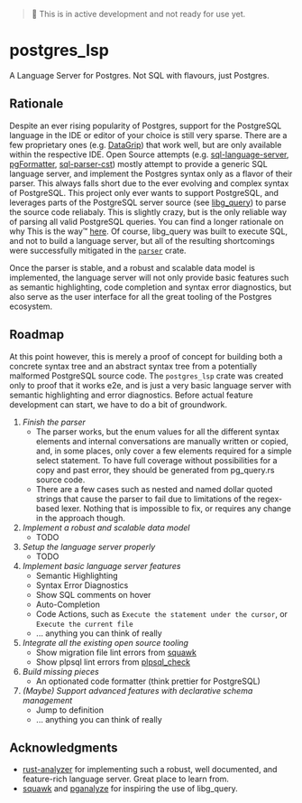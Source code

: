 > 🚧 This is in active development and not ready for use yet.

# postgres_lsp

A Language Server for Postgres. Not SQL with flavours, just Postgres.

## Rationale

Despite an ever rising popularity of Postgres, support for the PostgreSQL language in the IDE or editor of your choice is still very sparse. There are a few proprietary ones (e.g. [DataGrip](https://www.jetbrains.com/datagrip/)) that work well, but are only available within the respective IDE. Open Source attempts (e.g. [sql-language-server](https://github.com/joe-re/sql-language-server), [pgFormatter](https://github.com/darold/pgFormatter/tree/master), [sql-parser-cst](https://github.com/nene/sql-parser-cst)) mostly attempt to provide a generic SQL language server, and implement the Postgres syntax only as a flavor of their parser. This always falls short due to the ever evolving and complex syntax of PostgreSQL. This project only ever wants to support PostgreSQL, and leverages parts of the PostgreSQL server source (see [libg_query](https://github.com/pganalyze/libpg_query)) to parse the source code reliabaly. This is slightly crazy, but is the only reliable way of parsing all valid PostgreSQL queries. You can find a longer rationale on why This is the way™ [here](https://pganalyze.com/blog/parse-postgresql-queries-in-ruby). Of course, libg_query was built to execute SQL, and not to build a language server, but all of the resulting shortcomings were successfully mitigated in the [`parser`](./crates/parser/src/lib.rs) crate.

Once the parser is stable, and a robust and scalable data model is implemented, the language server will not only provide basic features such as semantic highlighting, code completion and syntax error diagnostics, but also serve as the user interface for all the great tooling of the Postgres ecosystem.

## Roadmap

At this point however, this is merely a proof of concept for building both a concrete syntax tree and an abstract syntax tree from a potentially malformed PostgreSQL source code. The `postgres_lsp` crate was created only to proof that it works e2e, and is just a very basic language server with semantic highlighting and error diagnostics. Before actual feature development can start, we have to do a bit of groundwork.

1. _Finish the parser_
   - The parser works, but the enum values for all the different syntax elements and internal conversations are manually written or copied, and, in some places, only cover a few elements required for a simple select statement. To have full coverage without possibilities for a copy and past error, they should be generated from pg_query.rs source code.
   - There are a few cases such as nested and named dollar quoted strings that cause the parser to fail due to limitations of the regex-based lexer. Nothing that is impossible to fix, or requires any change in the approach though.
2. _Implement a robust and scalable data model_
   - TODO
3. _Setup the language server properly_
   - TODO
4. _Implement basic language server features_
   - Semantic Highlighting
   - Syntax Error Diagnostics
   - Show SQL comments on hover
   - Auto-Completion
   - Code Actions, such as `Execute the statement under the cursor`, or `Execute the current file`
   - ... anything you can think of really
5. _Integrate all the existing open source tooling_
   - Show migration file lint errors from [squawk](https://github.com/sbdchd/squawk)
   - Show plpsql lint errors from [plpsql_check](https://github.com/okbob/plpgsql_check)
6. _Build missing pieces_
   - An optionated code formatter (think prettier for PostgreSQL)
7. _(Maybe) Support advanced features with declarative schema management_
   - Jump to definition
   - ... anything you can think of really

## Acknowledgments

- [rust-analyzer](https://github.com/rust-lang/rust-analyzer) for implementing such a robust, well documented, and feature-rich language server. Great place to learn from.
- [squawk](https://github.com/sbdchd/squawk) and [pganalyze](https://pganalyze.com) for inspiring the use of libg_query.
